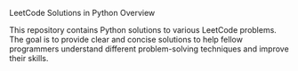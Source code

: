 LeetCode Solutions in Python
Overview

This repository contains Python solutions to various LeetCode problems. The goal is to provide clear and concise solutions to help fellow programmers understand different problem-solving techniques and improve their skills.